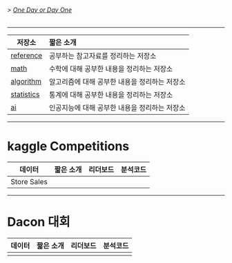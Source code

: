 <!-- 좌우명 Motto 나를 움직이게 하는 문장들 -->
<!--''언젠가 하고 말 거야'보다 바로 부딪쳐보는 것 -->
###### > [One Day or Day One ](https://www.youtube.com/shorts/KZT94SSyFzM)
---
|저장소|짧은 소개|
|---|:---|
|[reference](https://github.com/Song-Juntae/references)|공부하는 참고자료를 정리하는 저장소|
|[math](https://github.com/Song-Juntae/math)|수학에 대해 공부한 내용을 정리하는 저장소|
|[algorithm](https://github.com/Song-Juntae/algorithm)|알고리즘에 대해 공부한 내용을 정리하는 저장소|
|[statistics](https://github.com/Song-Juntae/statistics)|통계에 대해 공부한 내용을 정리하는 저장소|
|[ai](https://github.com/Song-Juntae/ai)|인공지능에 대해 공부한 내용을 정리하는 저장소|
---
# kaggle Competitions
|데이터|짧은 소개|리더보드|분석코드|
|---|:---|:---|:---|
|Store Sales||||
---
# Dacon 대회
|데이터|짧은 소개|리더보드|분석코드|
|---|:---|:---|:---|
|||||

<!--
**Song-Juntae/Song-Juntae** is a ✨ _special_ ✨ repository because its `README.md` (this file) appears on your GitHub profile.

Here are some ideas to get you started:

- 🔭 I’m currently working on ...
- 🌱 I’m currently learning ...
- 👯 I’m looking to collaborate on ...
- 🤔 I’m looking for help with ...
- 💬 Ask me about ...
- 📫 How to reach me: ...
- 😄 Pronouns: ...
- ⚡ Fun fact: ...
-->
